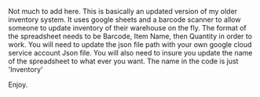 Not much to add here. This is basically an updated version of my older inventory system.
It uses google sheets and a barcode scanner to allow someone to update inventory of their warehouse on the fly.
The format of the spreadsheet needs to be Barcode, Item Name, then Quantity in order to work.
You will need to update the json file path with your own google cloud service account Json file.
You will also need to insure you update the name of the spreadsheet to what ever you want. The name in the code is just 'Inventory'

Enjoy.
